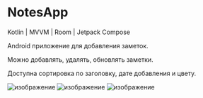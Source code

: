 # NotesApp
Kotlin | MVVM | Room | Jetpack Compose

Android приложение для добавления заметок.

Можно добавлять, удалять, обновлять заметки. 

Доступна сортировка по заголовку, дате добавления и цвету.

![изображение](https://user-images.githubusercontent.com/47570845/183978794-3aced6ba-2f93-4245-be79-f9f4334681f0.png)
![изображение](https://user-images.githubusercontent.com/47570845/183978834-29cb9e62-677f-4ecc-9459-cc307365d1f4.png)
![изображение](https://user-images.githubusercontent.com/47570845/183978856-205b2fc6-f58f-41ce-9b50-a9e3f0175617.png)
